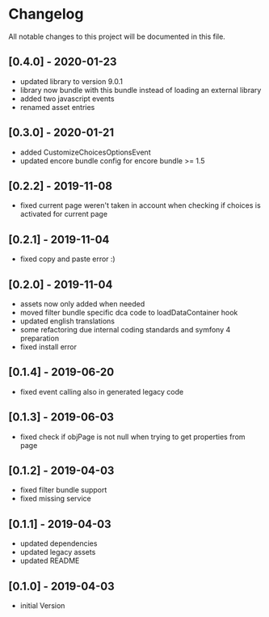 # Changelog
All notable changes to this project will be documented in this file.

## [0.4.0] - 2020-01-23
- updated library to version 9.0.1
- library now bundle with this bundle instead of loading an external library
- added two javascript events
- renamed asset entries

## [0.3.0] - 2020-01-21
- added CustomizeChoicesOptionsEvent
- updated encore bundle config for encore bundle >= 1.5

## [0.2.2] - 2019-11-08
- fixed current page weren't taken in account when checking if choices is activated for current page

## [0.2.1] - 2019-11-04
- fixed copy and paste error :)

## [0.2.0] - 2019-11-04
- assets now only added when needed
- moved filter bundle specific dca code to loadDataContainer hook
- updated english translations
- some refactoring due internal coding standards and symfony 4 preparation
- fixed install error

## [0.1.4] - 2019-06-20
- fixed event calling also in generated legacy code

## [0.1.3] - 2019-06-03
- fixed check if objPage is not null when trying to get properties from page

## [0.1.2] - 2019-04-03
- fixed filter bundle support
- fixed missing service

## [0.1.1] - 2019-04-03
- updated dependencies
- updated legacy assets
- updated README

## [0.1.0] - 2019-04-03
- initial Version